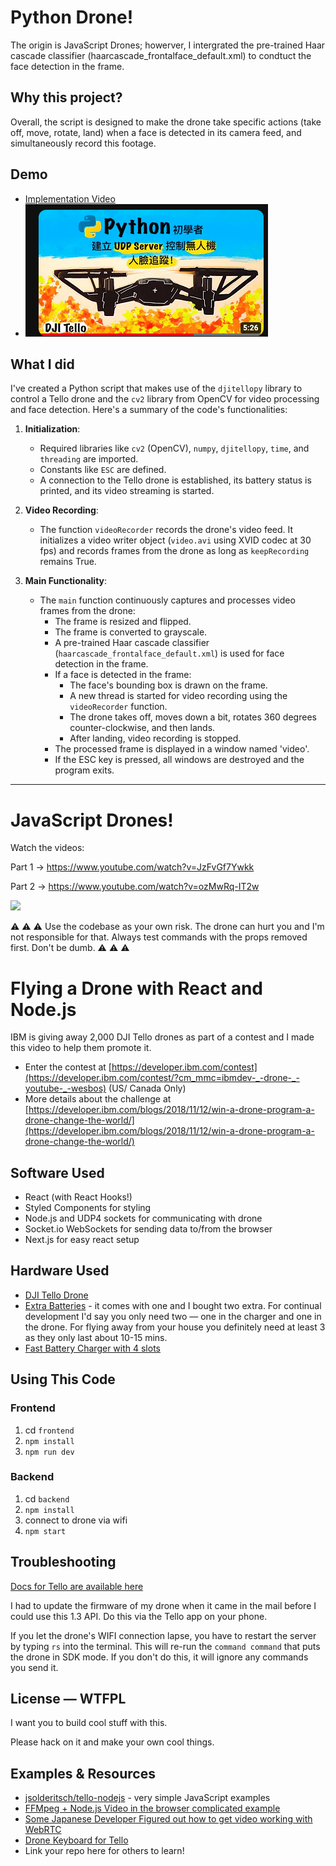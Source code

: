 # Python Drone!
The origin is JavaScript Drones; howerver, I intergrated the pre-trained Haar cascade classifier (haarcascade_frontalface_default.xml) to condtuct the face detection in the frame.
## Why this project?
Overall, the script is designed to make the drone take specific actions (take off, move, rotate, land) when a face is detected in its camera feed, and simultaneously record this footage.
## Demo
- [Implementation Video](https://www.youtube.com/watch?v=zxCsX5_7Tac&t=224s)
- ![demo](./demo.png)

## What I did
I've created a Python script that makes use of the `djitellopy` library to control a Tello drone and the `cv2` library from OpenCV for video processing and face detection. Here's a summary of the code's functionalities:

1. **Initialization**:
    - Required libraries like `cv2` (OpenCV), `numpy`, `djitellopy`, `time`, and `threading` are imported.
    - Constants like `ESC` are defined.
    - A connection to the Tello drone is established, its battery status is printed, and its video streaming is started.

2. **Video Recording**:
    - The function `videoRecorder` records the drone's video feed. It initializes a video writer object (`video.avi` using XVID codec at 30 fps) and records frames from the drone as long as `keepRecording` remains True.

3. **Main Functionality**:
    - The `main` function continuously captures and processes video frames from the drone:
        - The frame is resized and flipped.
        - The frame is converted to grayscale.
        - A pre-trained Haar cascade classifier (`haarcascade_frontalface_default.xml`) is used for face detection in the frame.
        - If a face is detected in the frame:
            - The face's bounding box is drawn on the frame.
            - A new thread is started for video recording using the `videoRecorder` function.
            - The drone takes off, moves down a bit, rotates 360 degrees counter-clockwise, and then lands.
            - After landing, video recording is stopped.
        - The processed frame is displayed in a window named 'video'.
        - If the ESC key is pressed, all windows are destroyed and the program exits.

---

# JavaScript Drones! 

Watch the videos:

Part 1 → <https://www.youtube.com/watch?v=JzFvGf7Ywkk>

Part 2 → <https://www.youtube.com/watch?v=ozMwRq-IT2w>

![](https://d3vv6lp55qjaqc.cloudfront.net/items/3u02271f0u461s2e2q24/Image%202018-12-05%20at%2011.11.56%20AM.png)

⚠️️️ ⚠️ ️️⚠️️️ Use the codebase as your own risk. The drone can hurt you and I'm not responsible for that. Always test commands with the props removed first. Don't be dumb. ⚠️️️ ⚠️️️ ⚠️️️

# Flying a Drone with React and Node.js

IBM is giving away 2,000 DJI Tello drones as part of a contest and I made this video to help them promote it.

* Enter the contest at [https://developer.ibm.com/contest](https://developer.ibm.com/contest/?cm_mmc=ibmdev-_-drone-_-youtube-_-wesbos) (US/ Canada Only)
* More details about the challenge at [https://developer.ibm.com/blogs/2018/11/12/win-a-drone-program-a-drone-change-the-world/](https://developer.ibm.com/blogs/2018/11/12/win-a-drone-program-a-drone-change-the-world/)


## Software Used
* React (with React Hooks!)
* Styled Components for styling
* Node.js and UDP4 sockets for communicating with drone
* Socket.io WebSockets for sending data to/from the browser
* Next.js for easy react setup

## Hardware Used
* [DJI Tello Drone](https://amzn.to/2SvzqON)
* [Extra Batteries](https://amzn.to/2SyV70J) - it comes with one and I bought two extra. For continual development I'd say you only need two — one in the charger and one in the drone. For flying away from your house you definitely need at least 3 as they only last about 10-15 mins.
* [Fast Battery Charger with 4 slots](https://amzn.to/2SAWqwb)


## Using This Code

### Frontend

1. cd `frontend`
1. `npm install`
1. `npm run dev`


### Backend
1. cd `backend`
1. `npm install`
1. connect to drone via wifi
1. `npm start`


## Troubleshooting

[Docs for Tello are available here](https://dl-cdn.ryzerobotics.com/downloads/tello/20180910/Tello%20SDK%20Documentation%20EN_1.3.pdf)

I had to update the firmware of my drone when it came in the mail before I could use this 1.3 API. Do this via the Tello app on your phone.

If you let the drone's WIFI connection lapse, you have to restart the server by typing `rs` into the terminal. This will re-run the `command command` that puts the drone in SDK mode. If you don't do this, it will ignore any commands you send it.


## License — WTFPL

I want you to build cool stuff with this.

Please hack on it and make your own cool things.

## Examples & Resources

* [jsolderitsch/tello-nodejs](https://github.com/jsolderitsch/tello-nodejs) - very simple JavaScript examples
* [FFMpeg + Node.js Video in the browser complicated example](https://github.com/SovGVD/nodetello/)
* [Some Japanese Developer Figured out how to get video working with WebRTC](https://qiita.com/a-baba/items/d728d580f89473c5fd18)
* [Drone Keyboard for Tello](https://github.com/dnomak/drone-keyboard#drone-keyboard-for-tello)
* Link your repo here for others to learn!

